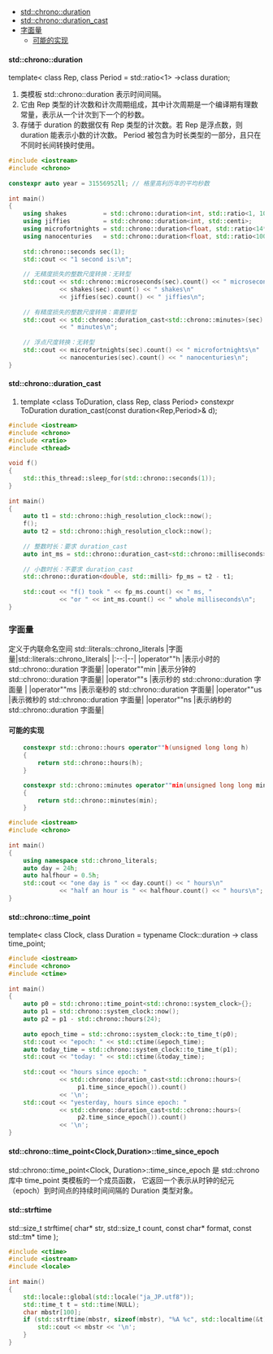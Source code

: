 

<!-- @import "[TOC]" {cmd="toc" depthFrom=1 depthTo=6 orderedList=false} -->
<!-- code_chunk_output -->

  - [std::chrono::duration](#stdchronoduration)
  - [std::chrono::duration_cast](#stdchronoduration_cast)
- [字面量](#字面量)
  - [可能的实现](#可能的实现)

<!-- /code_chunk_output -->



#### std::chrono::duration
template<
    class Rep,
    class Period = std::ratio<1>
 ->class duration;
1. 类模板 std::chrono::duration 表示时间间隔。
2. 它由 Rep 类型的计次数和计次周期组成，其中计次周期是一个编译期有理数常量，表示从一个计次到下一个的秒数。
3. 存储于 duration 的数据仅有 Rep 类型的计次数。若 Rep 是浮点数，则 duration 能表示小数的计次数。 Period 被包含为时长类型的一部分，且只在不同时长间转换时使用。

```cpp
#include <iostream>
#include <chrono>
 
constexpr auto year = 31556952ll; // 格里高利历年的平均秒数
 
int main()
{
    using shakes          = std::chrono::duration<int, std::ratio<1, 100000000>>;
    using jiffies         = std::chrono::duration<int, std::centi>;
    using microfortnights = std::chrono::duration<float, std::ratio<14*24*60*60, 1000000>>;
    using nanocenturies   = std::chrono::duration<float, std::ratio<100*year, 1000000000>>;
 
    std::chrono::seconds sec(1);
    std::cout << "1 second is:\n";
 
    // 无精度损失的整数尺度转换：无转型
    std::cout << std::chrono::microseconds(sec).count() << " microseconds\n"
              << shakes(sec).count() << " shakes\n"
              << jiffies(sec).count() << " jiffies\n";
 
    // 有精度损失的整数尺度转换：需要转型
    std::cout << std::chrono::duration_cast<std::chrono::minutes>(sec).count()
              << " minutes\n";
 
    // 浮点尺度转换：无转型
    std::cout << microfortnights(sec).count() << " microfortnights\n"
              << nanocenturies(sec).count() << " nanocenturies\n";
}
```


#### std::chrono::duration_cast
1. template <class ToDuration, class Rep, class Period>
constexpr ToDuration duration_cast(const duration<Rep,Period>& d);
```cpp
#include <iostream>
#include <chrono>
#include <ratio>
#include <thread>
 
void f()
{
    std::this_thread::sleep_for(std::chrono::seconds(1));
}
 
int main()
{
    auto t1 = std::chrono::high_resolution_clock::now();
    f();
    auto t2 = std::chrono::high_resolution_clock::now();
 
    // 整数时长：要求 duration_cast
    auto int_ms = std::chrono::duration_cast<std::chrono::milliseconds>(t2 - t1);
 
    // 小数时长：不要求 duration_cast
    std::chrono::duration<double, std::milli> fp_ms = t2 - t1;
 
    std::cout << "f() took " << fp_ms.count() << " ms, "
              << "or " << int_ms.count() << " whole milliseconds\n";
}
```


### 字面量
定义于内联命名空间 std::literals::chrono_literals
|字面量|std::literals::chrono_literals|
|:--:|--|
|operator""h   |表示小时的 std::chrono::duration 字面量|
|operator""min |表示分钟的 std::chrono::duration 字面量|
|operator""s   |表示秒的 std::chrono::duration 字面量  |
|operator""ms  |表示毫秒的 std::chrono::duration 字面量|
|operator""us  |表示微秒的 std::chrono::duration 字面量|
|operator""ns  |表示纳秒的 std::chrono::duration 字面量|
#### 可能的实现
```cpp
    constexpr std::chrono::hours operator""h(unsigned long long h)
    {
        return std::chrono::hours(h);
    }

    constexpr std::chrono::minutes operator""min(unsigned long long min)
    {
        return std::chrono::minutes(min);
    }
```

```cpp
#include <iostream>
#include <chrono>
 
int main()
{
    using namespace std::chrono_literals;
    auto day = 24h;
    auto halfhour = 0.5h;
    std::cout << "one day is " << day.count() << " hours\n"
              << "half an hour is " << halfhour.count() << " hours\n";
}
```

#### std::chrono::time_point
template<
    class Clock,
    class Duration = typename Clock::duration
-> class time_point;

```cpp
#include <iostream>
#include <chrono>
#include <ctime>
 
int main()
{
    auto p0 = std::chrono::time_point<std::chrono::system_clock>{};
    auto p1 = std::chrono::system_clock::now();
    auto p2 = p1 - std::chrono::hours(24);
 
    auto epoch_time = std::chrono::system_clock::to_time_t(p0);
    std::cout << "epoch: " << std::ctime(&epoch_time);
    auto today_time = std::chrono::system_clock::to_time_t(p1);
    std::cout << "today: " << std::ctime(&today_time);
 
    std::cout << "hours since epoch: "
              << std::chrono::duration_cast<std::chrono::hours>(
                   p1.time_since_epoch()).count() 
              << '\n';
    std::cout << "yesterday, hours since epoch: "
              << std::chrono::duration_cast<std::chrono::hours>(
                   p2.time_since_epoch()).count() 
              << '\n';
}
```


#### std::chrono::time_point<Clock,Duration>::time_since_epoch
std::chrono::time_point<Clock, Duration>::time_since_epoch 是 std::chrono 库中 time_point 类模板的一个成员函数，
它返回一个表示从时钟的纪元（epoch）到时间点的持续时间间隔的 Duration 类型对象。


#### std::strftime
std::size_t strftime( char* str, std::size_t count, const char* format, const std::tm* time );

```cpp
#include <ctime>
#include <iostream>
#include <locale>
 
int main()
{
    std::locale::global(std::locale("ja_JP.utf8"));
    std::time_t t = std::time(NULL);
    char mbstr[100];
    if (std::strftime(mbstr, sizeof(mbstr), "%A %c", std::localtime(&t))) {
        std::cout << mbstr << '\n';
    }
}
```